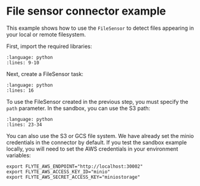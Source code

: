 # File sensor connector example

This example shows how to use the `FileSensor` to detect files appearing in your local or remote filesystem.

First, import the required libraries:

```{rli} https://raw.githubusercontent.com/flyteorg/flytesnacks/master/examples/sensor/sensor/file_sensor_example.py
:language: python
:lines: 9-10
```

Next, create a FileSensor task:

```{rli} https://raw.githubusercontent.com/flyteorg/flytesnacks/master/examples/sensor/sensor/file_sensor_example.py
:language: python
:lines: 16
```

To use the FileSensor created in the previous step, you must specify the `path` parameter. In the sandbox, you can use the S3 path:

```{rli} https://raw.githubusercontent.com/flyteorg/flytesnacks/master/examples/sensor/sensor/file_sensor_example.py
:language: python
:lines: 23-34
```

You can also use the S3 or GCS file system. We have already set the minio credentials in the connector by default. If you test the sandbox example locally, you will need to set the AWS credentials in your environment variables:

```{code-block} shell
export FLYTE_AWS_ENDPOINT="http://localhost:30002"
export FLYTE_AWS_ACCESS_KEY_ID="minio"
export FLYTE_AWS_SECRET_ACCESS_KEY="miniostorage"
```

